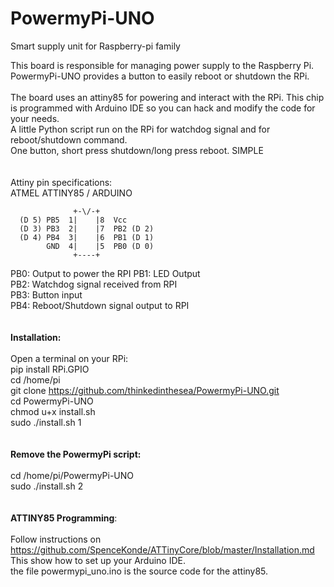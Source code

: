 # PowermyPi-UNO
Smart supply unit for Raspberry-pi family

This board is responsible for managing power supply to the Raspberry Pi.<br/>
PowermyPi-UNO provides a button to easily reboot or shutdown the RPi.<br/><br/>
The board uses an attiny85 for powering and interact with the RPi. This chip is programmed with Arduino IDE so you can hack and modify the code for your needs.<br/>
A little Python script run on the RPi for watchdog signal and for reboot/shutdown command.<br/>
One button, short press shutdown/long press reboot. SIMPLE<br/>
<br/><br/>
Attiny pin specifications:<br/>
 ATMEL ATTINY85 / ARDUINO<br/>

                  +-\/-+
      (D 5) PB5  1|    |8  Vcc
      (D 3) PB3  2|    |7  PB2 (D 2)
      (D 4) PB4  3|    |6  PB1 (D 1) 
            GND  4|    |5  PB0 (D 0)
                  +----+
PB0: Output to power the RPI
PB1: LED Output<br/>
PB2: Watchdog signal received from RPI<br/>
PB3: Button input<br/>
PB4: Reboot/Shutdown signal output to RPI<br/>
<br/><br/>
**Installation:**<br/><br/>
Open a terminal on your RPi:<br/>
pip install RPi.GPIO<br/>
cd /home/pi<br/>
git clone https://github.com/thinkedinthesea/PowermyPi-UNO.git<br/>
cd PowermyPi-UNO<br/>
chmod u+x install.sh<br/>
sudo ./install.sh 1<br/><br/><br/>
**Remove the PowermyPi script:**<br/><br/>
cd /home/pi/PowermyPi-UNO<br/>
sudo ./install.sh 2<br/><br/><br/>
**ATTINY85 Programming**:<br/><br/>
Follow instructions on https://github.com/SpenceKonde/ATTinyCore/blob/master/Installation.md<br/>
This show how to set up your Arduino IDE.<br/>
the file powermypi_uno.ino is the source code for the attiny85.
